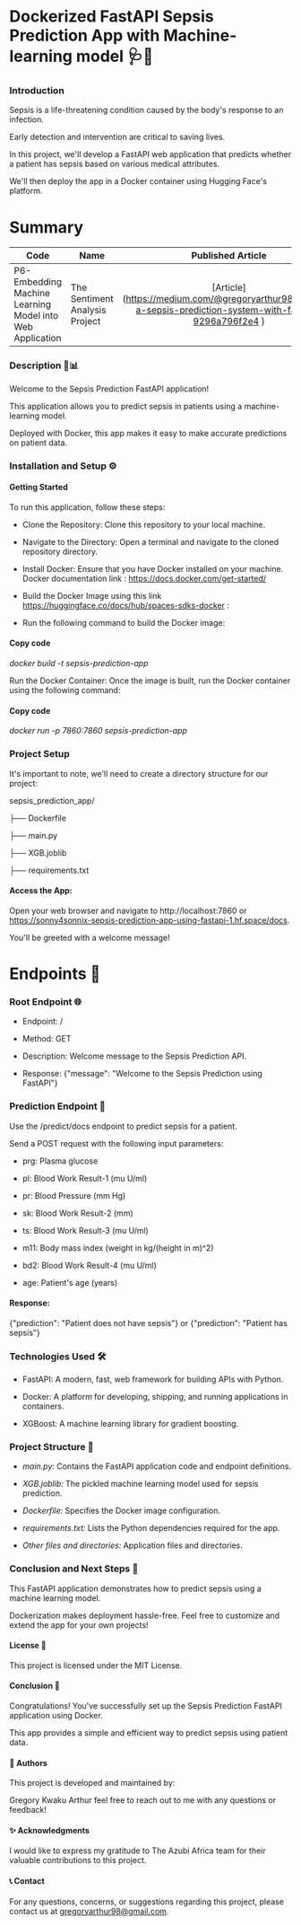 # Dockerized FastAPI Sepsis Prediction App with Machine-learning model 🩺🐳

 ### Introduction
 
 Sepsis is a life-threatening condition caused by the body's response to an infection.

 Early detection and intervention are critical to saving lives. 
 
 In this project, we'll develop a FastAPI web application that predicts whether a patient has sepsis based on various medical attributes.
 
 We'll then deploy the app in a Docker container using Hugging Face's platform.
 


# Summary
| Code      | Name        | Published Article |  Deployed App |
|-----------|-------------|:-------------:|------:|
| P6- Embedding Machine Learning Model into Web Application|The Sentiment Analysis Project| [Article] (https://medium.com/@gregoryarthur98/building-a-sepsis-prediction-system-with-fastapi-9296a796f2e4  )| [Deployed App] (https://garthur98-sepsis.hf.space/docs) |

### Description 🚀📊

Welcome to the Sepsis Prediction FastAPI application! 

This application allows you to predict sepsis in patients using a machine-learning model. 

Deployed with Docker, this app makes it easy to make accurate predictions on patient data.

### Installation and Setup ⚙️

#### Getting Started

To run this application, follow these steps:

- Clone the Repository: Clone this repository to your local machine.


- Navigate to the Directory: Open a terminal and navigate to the cloned repository directory.


- Install Docker: Ensure that you have Docker installed on your machine. Docker documentation link : https://docs.docker.com/get-started/


- Build the Docker Image using this link https://huggingface.co/docs/hub/spaces-sdks-docker :

- Run the following command to build the Docker image:


#### Copy code

*docker build -t sepsis-prediction-app*

Run the Docker Container: Once the image is built, run the Docker container using the following command:


#### Copy code

*docker run -p 7860:7860 sepsis-prediction-app*

### Project Setup

It's important to note, we'll need to create a directory structure for our project:

sepsis_prediction_app/

├── Dockerfile

├── main.py

├── XGB.joblib

├── requirements.txt


#### Access the App: 

Open your web browser and navigate to http://localhost:7860 or https://sonny4sonnix-sepsis-prediction-app-using-fastapi-1.hf.space/docs.

You'll be greeted with a welcome message!

# Endpoints 📡

### Root Endpoint 🌐

- Endpoint: /

- Method: GET

- Description: Welcome message to the Sepsis Prediction API.

- Response: {"message": "Welcome to the Sepsis Prediction using FastAPI"}

### Prediction Endpoint 🔮

Use the /predict/docs endpoint to predict sepsis for a patient. 

Send a POST request with the following input parameters:

- prg: Plasma glucose
  
- pl: Blood Work Result-1 (mu U/ml)
  
- pr: Blood Pressure (mm Hg)
  
- sk: Blood Work Result-2 (mm)
  
- ts: Blood Work Result-3 (mu U/ml)
  
- m11: Body mass index (weight in kg/(height in m)^2)
  
- bd2: Blood Work Result-4 (mu U/ml)
  
- age: Patient's age (years)

#### Response: 

{"prediction": "Patient does not have sepsis"} or {"prediction": "Patient has sepsis"}

### Technologies Used 🛠️

- FastAPI: A modern, fast, web framework for building APIs with Python.
  
- Docker: A platform for developing, shipping, and running applications in containers.
  
- XGBoost: A machine learning library for gradient boosting.
  
### Project Structure 📂

- *main.py:* Contains the FastAPI application code and endpoint definitions.

- *XGB.joblib:* The pickled machine learning model used for sepsis prediction.

- *Dockerfile:* Specifies the Docker image configuration.

- *requirements.txt:* Lists the Python dependencies required for the app.

- *Other files and directories:* Application files and directories.


### Conclusion and Next Steps 🏁

This FastAPI application demonstrates how to predict sepsis using a machine learning model. 

Dockerization makes deployment hassle-free. Feel free to customize and extend the app for your own projects!

#### License 📜

This project is licensed under the MIT License.

#### Conclusion 🎉

Congratulations! You've successfully set up the Sepsis Prediction FastAPI application using Docker.

This app provides a simple and efficient way to predict sepsis using patient data.

#### 👥 Authors

This project is developed and maintained by:

Gregory Kwaku Arthur feel free to reach out to me with any questions or feedback!

#### ✨ Acknowledgments

I would like to express my gratitude to The Azubi Africa team for their valuable contributions to this project.

#### 📞 Contact

For any questions, concerns, or suggestions regarding this project, please contact us at gregoryarthur98@gmail.com.



 
